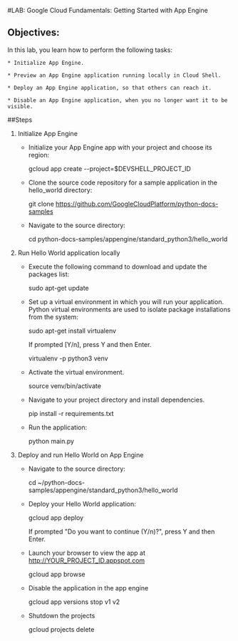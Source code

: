 #LAB: Google Cloud Fundamentals: Getting Started with App Engine

## Objectives:

In this lab, you learn how to perform the following tasks:

    * Initialize App Engine.

    * Preview an App Engine application running locally in Cloud Shell.

    * Deploy an App Engine application, so that others can reach it.

    * Disable an App Engine application, when you no longer want it to be visible.

##Steps

1. Initialize App Engine

    - Initialize your App Engine app with your project and choose its region:

        gcloud app create --project=$DEVSHELL_PROJECT_ID
    
    - Clone the source code repository for a sample application in the hello_world directory:

        git clone https://github.com/GoogleCloudPlatform/python-docs-samples

    - Navigate to the source directory:

        cd python-docs-samples/appengine/standard_python3/hello_world

2.  Run Hello World application locally

    - Execute the following command to download and update the packages list:

        sudo apt-get update

    - Set up a virtual environment in which you will run your application. Python virtual environments are used to isolate package installations from the system:

        sudo apt-get install virtualenv

      If prompted [Y/n], press Y and then Enter.

        virtualenv -p python3 venv

    - Activate the virtual environment.

        source venv/bin/activate

    - Navigate to your project directory and install dependencies.

        pip install  -r requirements.txt

    - Run the application:

        python main.py

3. Deploy and run Hello World on App Engine

    - Navigate to the source directory:

        cd ~/python-docs-samples/appengine/standard_python3/hello_world

    - Deploy your Hello World application:

        gcloud app deploy

      If prompted "Do you want to continue (Y/n)?", press Y and then Enter.

    - Launch your browser to view the app at http://YOUR_PROJECT_ID.appspot.com

        gcloud app browse

    - Disable the application in the app engine

        gcloud app versions stop v1 v2

    - Shutdown the projects

        gcloud projects delete
